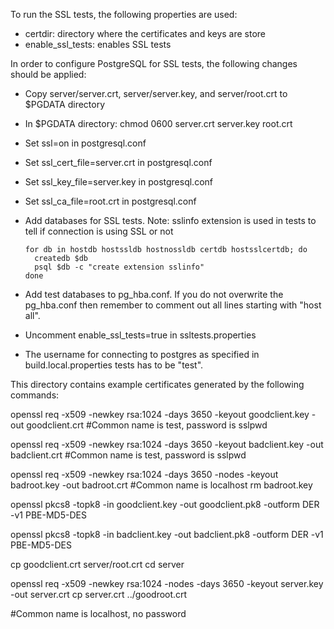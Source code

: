 To run the SSL tests, the following properties are used:

* certdir: directory where the certificates and keys are store
* enable_ssl_tests: enables SSL tests

In order to configure PostgreSQL for SSL tests, the following changes should be applied:

* Copy server/server.crt, server/server.key, and server/root.crt to $PGDATA directory
* In $PGDATA directory: chmod 0600 server.crt server.key root.crt
* Set ssl=on in postgresql.conf
* Set ssl_cert_file=server.crt in postgresql.conf
* Set ssl_key_file=server.key in postgresql.conf
* Set ssl_ca_file=root.crt in postgresql.conf
* Add databases for SSL tests. Note: sslinfo extension is used in tests to tell if connection is using SSL or not

      for db in hostdb hostssldb hostnossldb certdb hostsslcertdb; do
        createdb $db
        psql $db -c "create extension sslinfo"
      done
* Add test databases to pg_hba.conf. If you do not overwrite the pg_hba.conf then remember to comment out all lines
  starting with "host all".
* Uncomment enable_ssl_tests=true in ssltests.properties
* The username for connecting to postgres as specified in build.local.properties tests has to be "test".

This directory contains example certificates generated by the following
commands:

openssl req -x509 -newkey rsa:1024 -days 3650 -keyout goodclient.key -out goodclient.crt
#Common name is test, password is sslpwd

openssl req -x509 -newkey rsa:1024 -days 3650 -keyout badclient.key -out badclient.crt
#Common name is test, password is sslpwd

openssl req -x509 -newkey rsa:1024 -days 3650 -nodes -keyout badroot.key -out badroot.crt
#Common name is localhost
rm badroot.key

openssl pkcs8 -topk8 -in goodclient.key -out goodclient.pk8 -outform DER -v1 PBE-MD5-DES

openssl pkcs8 -topk8 -in badclient.key -out badclient.pk8 -outform DER -v1 PBE-MD5-DES

cp goodclient.crt server/root.crt
cd server

openssl req -x509 -newkey rsa:1024 -nodes -days 3650 -keyout server.key -out server.crt
cp server.crt ../goodroot.crt

#Common name is localhost, no password
